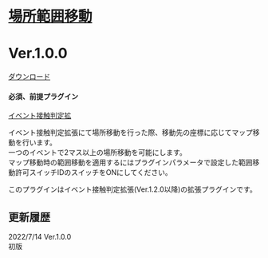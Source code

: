 # [場所範囲移動](https://raw.githubusercontent.com/nuun888/MZ/master/NUUN_RangeTransfer.js)
# Ver.1.0.0
[ダウンロード](https://raw.githubusercontent.com/nuun888/MZ/master/NUUN_RangeTransfer.js)
#### 必須、前提プラグイン
[イベント接触判定拡](https://github.com/nuun888/MZ/blob/master/README/EventRange.md)  

イベント接触判定拡張にて場所移動を行った際、移動先の座標に応じてマップ移動を行います。  
一つのイベントで2マス以上の場所移動を可能にします。  
マップ移動時の範囲移動を適用するにはプラグインパラメータで設定した範囲移動許可スイッチIDのスイッチをONにしてください。  

このプラグインはイベント接触判定拡張(Ver.1.2.0以降)の拡張プラグインです。  

## 更新履歴
2022/7/14 Ver.1.0.0  
初版  
